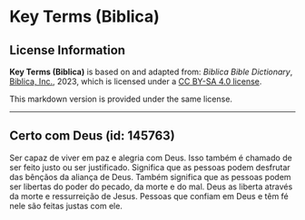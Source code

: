 # Key Terms (Biblica)

## License Information

**Key Terms (Biblica)** is based on and adapted from: _Biblica Bible Dictionary_, [Biblica, Inc.](https://www.biblica.com/), 2023, which is licensed under a [CC BY-SA 4.0 license](https://creativecommons.org/licenses/by-sa/4.0/legalcode.en).

This markdown version is provided under the same license.



--------------------------------

## Certo com Deus (id: 145763)

Ser capaz de viver em paz e alegria com Deus. Isso também é chamado de ser feito justo ou ser justificado. Significa que as pessoas podem desfrutar das bênçãos da aliança de Deus. Também significa que as pessoas podem ser libertas do poder do pecado, da morte e do mal. Deus as liberta através da morte e ressurreição de Jesus. Pessoas que confiam em Deus e têm fé nele são feitas justas com ele.


